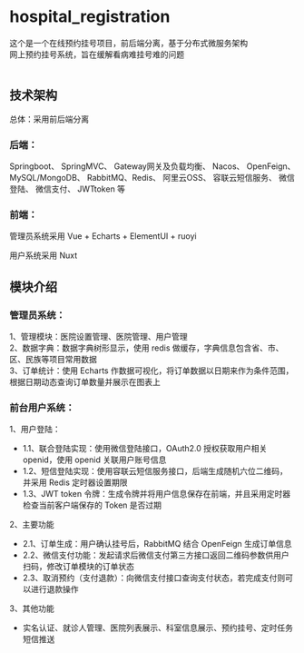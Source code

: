 # hospital_registration
这个是一个在线预约挂号项目，前后端分离，基于分布式微服务架构<br>
网上预约挂号系统，旨在缓解看病难挂号难的问题
<br><br>

## 技术架构
总体：采用前后端分离
### 后端：
Springboot、 SpringMVC、 Gateway网关及负载均衡、 Nacos、 OpenFeign、 MySQL/MongoDB、 RabbitMQ、Redis、 阿里云OSS、 容联云短信服务、 微信登陆、 微信支付、 JWTtoken 等

### 前端：
管理员系统采用 Vue + Echarts + ElementUI + ruoyi

用户系统采用 Nuxt


## 模块介绍
### 管理员系统：
1、管理模块：医院设置管理、医院管理、用户管理<br>
2、数据字典：数据字典树形显示，使用 redis 做缓存，字典信息包含省、市、区、民族等项目常用数据<br>
3、订单统计：使用 Echarts 作数据可视化，将订单数据以日期来作为条件范围，根据日期动态查询订单数量并展示在图表上<br>
### 前台用户系统：
1、用户登陆：<br>
- 1.1、联合登陆实现：使用微信登陆接口，OAuth2.0 授权获取用户相关 openid，使用 openid 关联用户账号信息<br>
- 1.2、短信登陆实现：使用容联云短信服务接口，后端生成随机六位二维码，并采用 Redis 定时器设置期限<br>
- 1.3、JWT token 令牌：生成令牌并将用户信息保存在前端，并且采用定时器检查当前客户端保存的 Token 是否过期


2、主要功能
- 2.1、订单生成：用户确认挂号后，RabbitMQ 结合 OpenFeign 生成订单信息<br>
- 2.2、微信支付功能：发起请求后微信支付第三方接口返回二维码参数供用户扫码，修改订单模块的订单状态<br>
- 2.3、取消预约（支付退款）：向微信支付接口查询支付状态，若完成支付则可以进行退款操作<br>


3、其他功能
- 实名认证、就诊人管理、医院列表展示、科室信息展示、预约挂号、定时任务短信推送<br>
